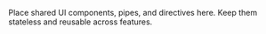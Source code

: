 Place shared UI components, pipes, and directives here. Keep them stateless and reusable across features.
